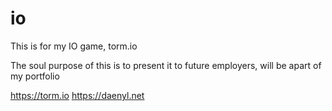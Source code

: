 # io
This is for my IO game, torm.io

The soul purpose of this is to present it to future employers, will be apart of my portfolio

https://torm.io
https://daenyl.net
